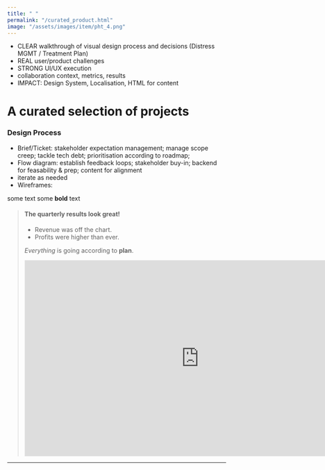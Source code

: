 ```yaml
---
title: " "
permalink: "/curated_product.html"
image: "/assets/images/item/pht_4.png"
---
```


* CLEAR walkthrough of visual design process and decisions (Distress MGMT / Treatment Plan)
* REAL user/product challenges
* STRONG UI/UX execution
* collaboration context, metrics, results
* IMPACT: Design System, Localisation, HTML for content 



# A curated selection of projects

### Design Process

* Brief/Ticket: stakeholder expectation management; manage scope creep; tackle tech debt; prioritisation according to roadmap;
* Flow diagram: establish feedback loops; stakeholder buy-in; backend for feasability & prep; content for alignment
* iterate as needed
* Wireframes: 




some text some **bold** text

> #### The quarterly results look great!
>
> - Revenue was off the chart.
> - Profits were higher than ever.
>
>  *Everything* is going according to **plan**.
> <br>
> <iframe style="border: 1px solid rgba(0, 0, 0, 0.1);" width="800" height="450" src="https://embed.figma.com/design/1SwD7u5Mi3GX01KsSlSvRF/____Curated?node-id=10-6593&embed-host=share" allowfullscreen></iframe>

---